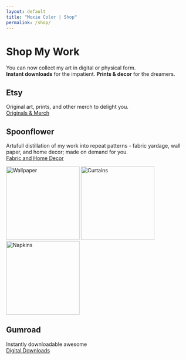 ```yaml
---
layout: default
title: "Moxie Color | Shop"
permalink: /shop/
---
```


# Shop My Work

You can now collect my art in digital or physical form.  
**Instant downloads** for the impatient. **Prints & decor** for the dreamers.

## Etsy
Original art, prints, and other merch to delight you.  
<a class="btn" href="https://moxiecolor.etsy.com" target="_blank" rel="noopener">Originals & Merch</a>

## Spoonflower
Artufull distillation of my work into repeat patterns - fabric yardage, wall paper, and home decor; made on demand for you.  
<a class="btn" href="https://www.spoonflower.com/profiles/moxiecolor" target="_blank" rel="noopener">Fabric and Home Decor</a>
<div class="about-photo">
    <img src="{{ '/assets/images/stores/Spoonflower1.png') | relative_url }}" 
         alt="Wallpaper"
         width="200"
         height=auto
         loading="lazy">
    <img src="{{ '/assets/images/stores/Spoonflower2.png') | relative_url }}" 
         alt="Curtains"
         width="200"
         height=auto
         loading="lazy">
     <img src="{{ '/assets/images/stores/Spoonflower3.png') | relative_url }}" 
         alt="Napkins"
         width="200"
         height=auto
         loading="lazy">   
</div>

## Gumroad
Instantly downloadable awesome  
<a class="btn" href="https://moxiecolor.gumroad.com/" target="_blank" rel="noopener">Digital Downloads</a>
